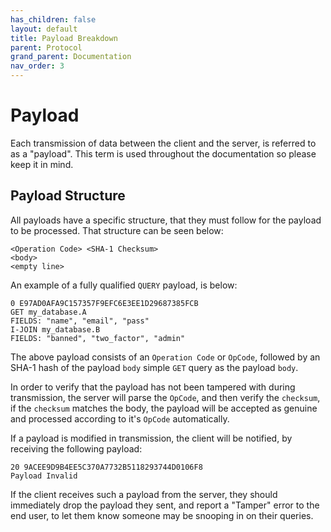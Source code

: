 ```yaml
---
has_children: false
layout: default
title: Payload Breakdown
parent: Protocol
grand_parent: Documentation
nav_order: 3
---
```


# Payload
Each transmission of data between the client and the server, is referred to as a "payload". This term is used throughout the documentation so please keep it in mind.

## Payload Structure
All payloads have a specific structure, that they must follow for the payload to be processed. That structure can be seen below:
```
<Operation Code> <SHA-1 Checksum>
<body>
<empty line>
```

An example of a fully qualified `QUERY` payload, is below:
```
0 E97AD0AFA9C157357F9EFC6E3EE1D29687385FCB
GET my_database.A
FIELDS: "name", "email", "pass"
I-JOIN my_database.B
FIELDS: "banned", "two_factor", "admin"

```

The above payload consists of an `Operation Code` or `OpCode`, followed by an SHA-1 hash of the payload `body` simple `GET` query as the payload `body`.

In order to verify that the payload has not been tampered with during transmission, the server will parse the `OpCode`, and then verify the `checksum`, if the `checksum` matches the body, the payload will be accepted as genuine and processed according to it's `OpCode` automatically.

If a payload is modified in transmission, the client will be notified, by receiving the following payload:
```
20 9ACEE9D9B4EE5C370A7732B5118293744D0106F8
Payload Invalid
```
If the client receives such a payload from the server, they should immediately drop the payload they sent, and report a "Tamper" error to the end user, to let them know someone may be snooping in on their queries.